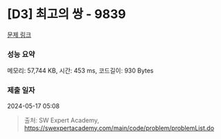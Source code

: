 # [D3] 최고의 쌍 - 9839 

[문제 링크](https://swexpertacademy.com/main/code/problem/problemDetail.do?contestProbId=AXGBGehqPAADFAXR) 

### 성능 요약

메모리: 57,744 KB, 시간: 453 ms, 코드길이: 930 Bytes

### 제출 일자

2024-05-17 05:08



> 출처: SW Expert Academy, https://swexpertacademy.com/main/code/problem/problemList.do